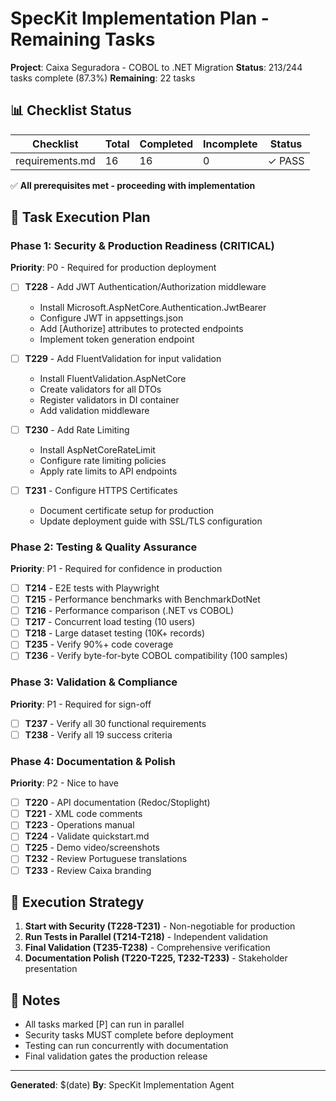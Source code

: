 # SpecKit Implementation Plan - Remaining Tasks

**Project**: Caixa Seguradora - COBOL to .NET Migration
**Status**: 213/244 tasks complete (87.3%)
**Remaining**: 22 tasks

## 📊 Checklist Status

| Checklist | Total | Completed | Incomplete | Status |
|-----------|-------|-----------|------------|--------|
| requirements.md | 16 | 16 | 0 | ✓ PASS |

✅ **All prerequisites met - proceeding with implementation**

## 🎯 Task Execution Plan

### Phase 1: Security & Production Readiness (CRITICAL)
**Priority**: P0 - Required for production deployment

- [ ] **T228** - Add JWT Authentication/Authorization middleware
  - Install Microsoft.AspNetCore.Authentication.JwtBearer
  - Configure JWT in appsettings.json
  - Add [Authorize] attributes to protected endpoints
  - Implement token generation endpoint

- [ ] **T229** - Add FluentValidation for input validation
  - Install FluentValidation.AspNetCore
  - Create validators for all DTOs
  - Register validators in DI container
  - Add validation middleware

- [ ] **T230** - Add Rate Limiting
  - Install AspNetCoreRateLimit
  - Configure rate limiting policies
  - Apply rate limits to API endpoints

- [ ] **T231** - Configure HTTPS Certificates
  - Document certificate setup for production
  - Update deployment guide with SSL/TLS configuration

### Phase 2: Testing & Quality Assurance
**Priority**: P1 - Required for confidence in production

- [ ] **T214** - E2E tests with Playwright
- [ ] **T215** - Performance benchmarks with BenchmarkDotNet
- [ ] **T216** - Performance comparison (.NET vs COBOL)
- [ ] **T217** - Concurrent load testing (10 users)
- [ ] **T218** - Large dataset testing (10K+ records)
- [ ] **T235** - Verify 90%+ code coverage
- [ ] **T236** - Verify byte-for-byte COBOL compatibility (100 samples)

### Phase 3: Validation & Compliance
**Priority**: P1 - Required for sign-off

- [ ] **T237** - Verify all 30 functional requirements
- [ ] **T238** - Verify all 19 success criteria

### Phase 4: Documentation & Polish
**Priority**: P2 - Nice to have

- [ ] **T220** - API documentation (Redoc/Stoplight)
- [ ] **T221** - XML code comments
- [ ] **T223** - Operations manual
- [ ] **T224** - Validate quickstart.md
- [ ] **T225** - Demo video/screenshots
- [ ] **T232** - Review Portuguese translations
- [ ] **T233** - Review Caixa branding

## 🚀 Execution Strategy

1. **Start with Security (T228-T231)** - Non-negotiable for production
2. **Run Tests in Parallel (T214-T218)** - Independent validation
3. **Final Validation (T235-T238)** - Comprehensive verification
4. **Documentation Polish (T220-T225, T232-T233)** - Stakeholder presentation

## 📝 Notes

- All tasks marked [P] can run in parallel
- Security tasks MUST complete before deployment
- Testing can run concurrently with documentation
- Final validation gates the production release

---
**Generated**: $(date)
**By**: SpecKit Implementation Agent
